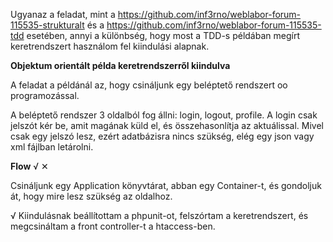 Ugyanaz a feladat, mint a https://github.com/inf3rno/weblabor-forum-115535-strukturalt és a https://github.com/inf3rno/weblabor-forum-115535-tdd esetében, annyi a különbség, hogy most a TDD-s példában megírt keretrendszert használom fel kiindulási alapnak.

**Objektum orientált példa keretrendszerről kiindulva**

A feladat a példánál az, hogy csináljunk egy beléptető rendszert oo programozással.

A beléptető rendszer 3 oldalból fog állni: login, logout, profile.
A login csak jelszót kér be, amit magának küld el, és összehasonlítja az aktuálissal. Mivel csak egy jelszó lesz, ezért adatbázisra nincs szükség, elég egy json vagy xml fájlban letárolni.



**Flow** &#8730; &#10005;

Csináljunk egy Application könyvtárat, abban egy Container-t, és gondoljuk át, hogy mire lesz szükség az oldalhoz.

&#8730; Kiindulásnak beállítottam a phpunit-ot, felszórtam a keretrendszert, és megcsináltam a front controller-t a htaccess-ben.